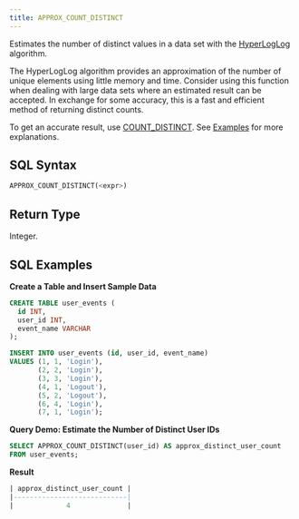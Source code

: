```yaml
---
title: APPROX_COUNT_DISTINCT
---
```


Estimates the number of distinct values in a data set with the [HyperLogLog](https://en.wikipedia.org/wiki/HyperLogLog) algorithm. 

The HyperLogLog algorithm provides an approximation of the number of unique elements using little memory and time. Consider using this function when dealing with large data sets where an estimated result can be accepted. In exchange for some accuracy, this is a fast and efficient method of returning distinct counts.

To get an accurate result, use [COUNT_DISTINCT](aggregate-count-distinct). See [Examples](#examples) for more explanations.

## SQL Syntax

```sql
APPROX_COUNT_DISTINCT(<expr>)
```

## Return Type

Integer.

## SQL Examples

**Create a Table and Insert Sample Data**
```sql
CREATE TABLE user_events (
  id INT,
  user_id INT,
  event_name VARCHAR
);

INSERT INTO user_events (id, user_id, event_name)
VALUES (1, 1, 'Login'),
       (2, 2, 'Login'),
       (3, 3, 'Login'),
       (4, 1, 'Logout'),
       (5, 2, 'Logout'),
       (6, 4, 'Login'),
       (7, 1, 'Login');
```

**Query Demo: Estimate the Number of Distinct User IDs**
```sql
SELECT APPROX_COUNT_DISTINCT(user_id) AS approx_distinct_user_count
FROM user_events;
```

**Result**
```sql
| approx_distinct_user_count |
|----------------------------|
|             4              |
```
